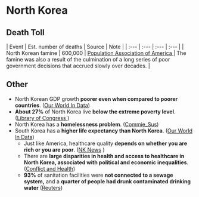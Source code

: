 # North Korea

## Death Toll

| Event | Est. number of deaths | Source | Note |
| :--- | :--- | :--- | :--- |
| North Korean famine | 600,000 | [Population Association of America](https://paa2011.princeton.edu/papers/111030) | The famine was also a result of the culmination of a long series of poor government decisions that accrued slowly over decades. |

## Other

* North Korean GDP growth **poorer even when compared to poorer countries**. \([Our World In Data](https://ourworldindata.org/grapher/gdp-per-capita-clio-infra?tab=chart&time=1950..latest&country=PRK~JAM~GTM~URY~DOM~HTI~AGO~ARG~AFG)\)
* **About 27%** of North Korea live **below the extreme poverty level**. \([Library of Congress  ](https://files.catbox.moe/glvrzk.pdf#page=8)\)
* North Korea has a **homelessness problem**. \([Commie\_Sus](https://rentry.co/commiesushomeless/pdf)\)
* South Korea has a **higher life expectancy than North Korea**. \([Our World In Data](https://ourworldindata.org/grapher/life-expectancy?country=KOR%7EPRK)\)
  * Just like America, healthcare quality **depends on whether you are rich or you are poor**. \([NK News](https://www.nknews.org/2020/02/ask-a-north-korean-what-is-the-healthcare-system-in-the-dprk-really-like/)    \)
  * There are **large disparities in health and access to healthcare in North Korea, associated with political and economic inequalities**. \([Conflict and Health](https://conflictandhealth.biomedcentral.com/track/pdf/10.1186/s13031-020-00284-y.pdf)\)
  * **93%** of sanitation facilities were **not connected to a sewage system,** and a **quarter of people had drunk contaminated drinking water** \([Reuters](https://www.reuters.com/article/us-northkorea-unicef/tackling-north-koreas-chronically-poor-sewage-not-rocket-science-u-n-idUSKBN1JG2Q4)\)

